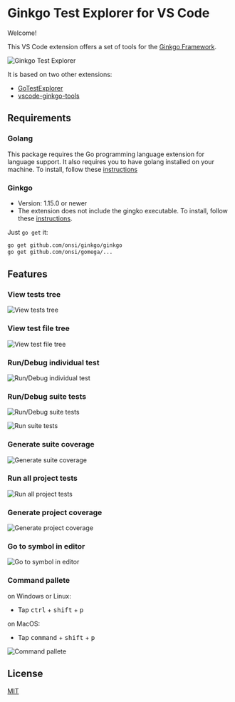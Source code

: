 # Ginkgo Test Explorer for VS Code

Welcome!

This VS Code extension offers a set of tools for the [Ginkgo Framework](https://onsi.github.io/ginkgo/).

![Ginkgo Test Explorer](https://github.com/joselitofilho/ginkgoTestExplorer/raw/main/media/ginkgotest.gif)

It is based on two other extensions:
- [GoTestExplorer](https://github.com/ppparihar/GoTestExplorer)
- [vscode-ginkgo-tools](https://github.com/dlipovetsky/vscode-ginkgo-tools)

## Requirements

### Golang

This package requires the Go programming language extension for language support. It also requires you to have golang installed on your machine. To install, follow these [instructions](https://golang.org/doc/install)

### Ginkgo

- Version: 1.15.0 or newer
- The extension does not include the gingko executable. To install, follow these [instructions](https://onsi.github.io/ginkgo/#getting-ginkgo).

Just `go get` it:

```bash
go get github.com/onsi/ginkgo/ginkgo
go get github.com/onsi/gomega/...
```

## Features

### View tests tree

![View tests tree](https://github.com/joselitofilho/ginkgoTestExplorer/raw/main/media/view-tests-tree.png)

### View test file tree

![View test file tree](https://github.com/joselitofilho/ginkgoTestExplorer/raw/main/media/view-test-file-tree.png)

### Run/Debug individual test

![Run/Debug individual test](https://github.com/joselitofilho/ginkgoTestExplorer/raw/main/media/run-debug-individual-tests.png)

### Run/Debug suite tests

![Run/Debug suite tests](https://github.com/joselitofilho/ginkgoTestExplorer/raw/main/media/run-debug-suite-tests.png)

![Run suite tests](https://github.com/joselitofilho/ginkgoTestExplorer/raw/main/media/run-suite-tests.png)

### Generate suite coverage

![Generate suite coverage](https://github.com/joselitofilho/ginkgoTestExplorer/raw/main/media/generate-suite-coverage.png)

### Run all project tests

![Run all project tests](https://github.com/joselitofilho/ginkgoTestExplorer/raw/main/media/run-all-project-tests.png)

### Generate project coverage

![Generate project coverage](https://github.com/joselitofilho/ginkgoTestExplorer/raw/main/media/generate-project-coverage.png)

### Go to symbol in editor

![Go to symbol in editor](https://github.com/joselitofilho/ginkgoTestExplorer/raw/main/media/go-to-symbol.png)

### Command pallete

on Windows or Linux:
- Tap <kbd>ctrl</kbd> + <kbd>shift</kbd> + <kbd>p</kbd>

on MacOS:
- Tap <kbd>command</kbd> + <kbd>shift</kbd> + <kbd>p</kbd>

![Command pallete](https://github.com/joselitofilho/ginkgoTestExplorer/raw/main/media/commands.png)

## License

[MIT](LICENSE "License")
